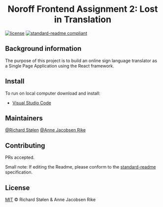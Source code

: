 <div align="center">
    <h1>Noroff Frontend Assignment 2: Lost in Translation</h1>
    
</div>

[![license](https://img.shields.io/badge/License-MIT-green.svg)](LICENSE)
[![standard-readme compliant](https://img.shields.io/badge/readme%20style-standard-brightgreen.svg?style=flat-square)](https://github.com/RichardLitt/standard-readme)

## Background information
The purpose of this project is to build an online sign language translator as a Single Page Application using the React framework.

## Install
To run on local computer download and install: 
* [Visual Studio Code](https://code.visualstudio.com/download)

## Maintainers

[@Richard Stølen](https://gitlab.com/richardstolen)
[@Anne Jacobsen Rike](https://gitlab.com/AnneRike) 

## Contributing

PRs accepted.

Small note: If editing the Readme, please conform to the [standard-readme](https://github.com/RichardLitt/standard-readme) specification.

## License

[MIT](../LICENSE) © Richard Stølen & Anne Jacobsen Rike
